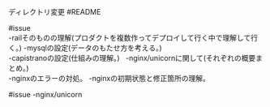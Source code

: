 ディレクトリ変更
#README  

#issue  
-railそのものの理解(プロダクトを複数作ってデプロイして行く中で理解して行く。) 
-mysqlの設定(データのもたせ方を考える。)  
-capistranoの設定(仕組みの理解。)  
-nginx/unicornに関して(それぞれの概要まとめ。)  
-nginxのエラーの対処。
-nginxの初期状態と修正箇所の理解。

#issue 
-nginx/unicorn
